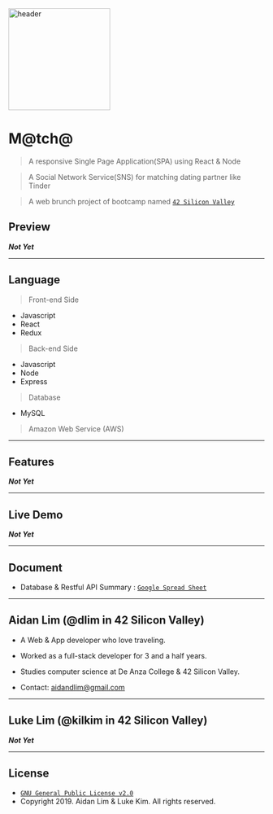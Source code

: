 <a href="https://matcha.aidandlim.com" title="header" alt="header">
  <img src="https://freepngimg.com/download/instagram/7-2-instagram-heart-picture.png" width="200" height="200" title="header" alt="header">
</a>

# M@tch@

> A responsive Single Page Application(SPA) using React & Node

> A Social Network Service(SNS) for matching dating partner like Tinder

> A web brunch project of bootcamp named <a href="https://www.42.us.org" target="_blank">`42 Silicon Valley`</a>

## Preview

***Not Yet***

---

## Language

> Front-end Side

- Javascript
- React
- Redux

> Back-end Side

- Javascript
- Node
- Express

> Database

- MySQL

> Amazon Web Service (AWS)

---

## Features

***Not Yet***

---

## Live Demo

***Not Yet***

---

## Document

- Database & Restful API Summary : <a href="https://docs.google.com/spreadsheets/d/1-CM0LqIEmeM8dlE-RiZZnZ8IjyxbIhl-KkBeoyc4KYw">`Google Spread Sheet`</a>

---

## Aidan Lim (@dlim in 42 Silicon Valley)

- A Web & App developer who love traveling.

- Worked as a full-stack developer for 3 and a half years.

- Studies computer science at De Anza College & 42 Silicon Valley.

- Contact: aidandlim@gmail.com

---

## Luke Lim (@kilkim in 42 Silicon Valley)

***Not Yet***

---

## License

- <a href="https://www.gnu.org/licenses/old-licenses/gpl-2.0.en.html" target="_blank">`GNU General Public License v2.0`</a>
- Copyright 2019. Aidan Lim & Luke Kim. All rights reserved.
